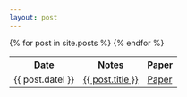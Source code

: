 ```yaml
---
layout: post
---
```

<table class='table table-hover'>
  <tr class='thead-dark'>
    <th> Date </th>
    <th> Notes </th>
    <th> Paper </th>
  </tr>
  {% for post in site.posts %}
  <tr>
    <td>
      {{ post.datel }}
    </td>
    <td>
      <a href="{{ post.url }}" > {{ post.title }} </a>
    </td>
    <td>
      <a role='button' class='btn-danger btn-sm' href="{{ post.link }}" target="_blank">Paper</a>
    </td>
  </tr>
  {% endfor %}
</table>

